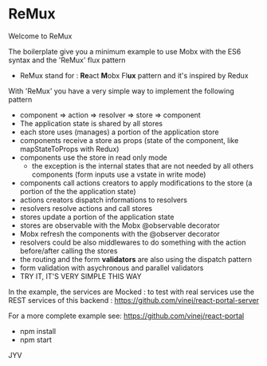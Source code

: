 # ReMux

Welcome to ReMux

The boilerplate give you a minimum example to use Mobx with the ES6 syntax and the 'ReMux' flux pattern
* ReMux stand for : **Re**act **M**obx Fl**ux** pattern and it's inspired by Redux

With 'ReMux' you have a very simple way to implement the following pattern
* component => action => resolver => store => component
 * The application state is shared by all stores
 * each store uses (manages) a portion of the application store
 * components receive a store as props (state of the component, like mapStateToProps with Redux)
 * components use the store in read only mode
   *  the exception is the internal states that are not needed by all others components (form inputs use a vstate in write mode)
  * components call actions creators to apply modifications to the store (a portion of the the application state)
 * actions creators dispatch informations to resolvers
 * resolvers resolve actions and call stores
 * stores update a portion of the application state
 * stores are observable with the Mobx @observable decorator
 * Mobx refresh the components with the @observer decorator
 * resolvers could be also middlewares to do something with the action before/after calling the stores
 * the routing and the form **validators** are also using the dispatch pattern
 * form validation with asychronous and parallel validators
* TRY IT, IT'S VERY SIMPLE THIS WAY

In the example, the services are Mocked : to test with real services use the REST services of this backend : https://github.com/vinej/react-portal-server

For a more complete example see: https://github.com/vinej/react-portal

  * npm install
  * npm start

JYV
